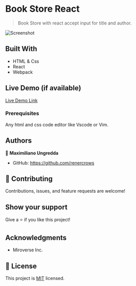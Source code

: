 # Book Store React

> Book Store with react accept input for title and author.

![Screenshot](https://user-images.githubusercontent.com/98361289/186995996-55a8b5c2-b495-4a03-85f0-f92772617243.png)

## Built With

- HTML & Css
- React
- Webpack

## Live Demo (if available)

 [Live Demo Link](https://63ec08f0fcaaba26a5a1c021--beautiful-cat-a84a46.netlify.app/)

### Prerequisites

Any html and css code editor like Vscode or Vim.


## Authors

👤 **Maximiliano Ungredda**

- GitHub: https://github.com/renercrows


## 🤝 Contributing

Contributions, issues, and feature requests are welcome!


## Show your support

Give a ⭐️ if you like this project!

## Acknowledgments

- Miroverse Inc.


## 📝 License

This project is [MIT](./MIT.md) licensed.
